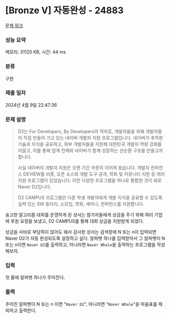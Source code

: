 # [Bronze V] 자동완성 - 24883 

[문제 링크](https://www.acmicpc.net/problem/24883) 

### 성능 요약

메모리: 31120 KB, 시간: 44 ms

### 분류

구현

### 제출 일자

2024년 4월 9일 22:47:36

### 문제 설명

<blockquote style="user-select: auto !important;">
<p style="user-select: auto !important;">D2는 For Developers, By Developers의 약자로, 개발자들을 위해 개발자들이 직접 만들어 가고 있는 네이버 개발자 지원 프로그램입니다. 네이버가 축적한 기술과 지식을 공유하고, 외부 개발자들을 지원해 대한민국 개발자 역량 강화를 이끌고, 이를 통해 업계 전체와 네이버가 함께 성장하는 선순환 구조를 만들고자 합니다.</p>

<p style="user-select: auto !important;">사실 네이버의 개발자 지원은 오랜 기간 꾸준히 이어져 왔습니다. 개발자 컨퍼런스 DEVIEW를 비롯, 오픈 소스와 개발 도구 공개, 학회 및 커뮤니티 지원 등 여러 지원 프로그램이 있었습니다. 이런 다양한 프로그램을 하나로 통합한 것이 바로 Naver D2입니다.</p>

<p style="user-select: auto !important;">D2 CAMPUS 프로그램은 다른 학생 개발자에게 개발 지식을 공유할 수 있도록 실력 있는 SW 동아리, 소모임, 학회, 세미나, 컨퍼런스를 지원합니다.</p>
</blockquote>

<p style="user-select: auto !important;">숭고한 알고리즘 대회를 운영하게 된 성서는 참가자들에게 상금을 주기 위해 여러 기업에 후원 요청을 보냈고, D2 CAMPUS를 통해 대회 상금을 지원받게 되었다.</p>

<p style="user-select: auto !important;">상금을 사비로 부담하지 않아도 돼서 감사한 성서는 검색창에 N 또는 n이 입력되면 Naver D2가 자동 완성되도록 설정하고 싶다. 알파벳 하나를 입력받아서 그 알파벳이 N 또는 n이면 <code style="user-select: auto !important;">Naver D2</code>를 출력하고, 아니라면 <code style="user-select: auto !important;">Naver Whale</code>을 출력하는 프로그램을 작성해보자.</p>

### 입력 

 <p style="user-select: auto !important;">첫 줄에 알파벳 하나가 주어진다.</p>

### 출력 

 <p style="user-select: auto !important;">주어진 알파벳이 N 또는 n 이면 "<code style="user-select: auto !important;">Naver D2</code>", 아니라면 "<code style="user-select: auto !important;">Naver Whale</code>"을 따옴표를 제외하고 출력한다.</p>


